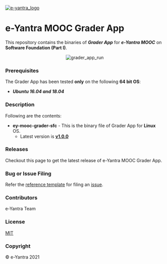 [![e-yantra_logo](http://mooc.e-yantra.org/img/eYantra_logo.svg)](http://www.e-yantra.org/)

# e-Yantra MOOC Grader App

This repository contains the binaries of ***Grader App*** for ***e-Yantra MOOC*** on **Software Foundation (Part I)**.



<center><img src="https://raw.githubusercontent.com/kalindkaria/typora-md-assets/master/sfc_part1_mooc/assets/grader_app_run.png" alt="grader_app_run"/></center>



### Prerequisites

The Grader App has been tested **only** on the following **64 bit OS**:

- ***Ubuntu 16.04 and 18.04***



### Description

Following are the contents:

- **ey-mooc-grader-sfc** - This is the binary file of Grader App for **Linux** OS.
  - Latest version is **[v1.0.0](https://github.com/eyantra/ey-mooc-grader-releases/releases/tag/sfc-v1.0.0)**



### Releases

Checkout this page to get the latest release of e-Yantra MOOC Grader App.



### Bug or Issue Filing

Refer the  [reference template](https://github.com/eyantra/ey-mooc-grader-releases/blob/sfc/.github/ISSUE_TEMPLATE/bug_report.md) for filing an [issue](https://github.com/eyantra/ey-mooc-grader-releases/issues).



### Contributors

e-Yantra Team



### License

[MIT](LICENSE)



### Copyright

&copy; e-Yantra 2021

